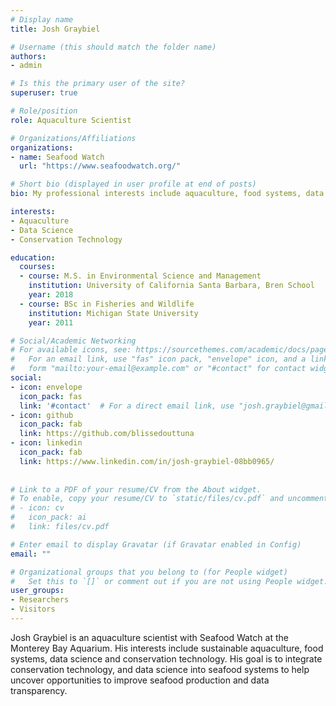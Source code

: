 ```yaml
---
# Display name
title: Josh Graybiel

# Username (this should match the folder name)
authors:
- admin

# Is this the primary user of the site?
superuser: true

# Role/position
role: Aquaculture Scientist

# Organizations/Affiliations
organizations:
- name: Seafood Watch
  url: "https://www.seafoodwatch.org/"

# Short bio (displayed in user profile at end of posts)
bio: My professional interests include aquaculture, food systems, data science, and conservation technology.

interests:
- Aquaculture
- Data Science
- Conservation Technology

education:
  courses:
  - course: M.S. in Environmental Science and Management
    institution: University of California Santa Barbara, Bren School
    year: 2018
  - course: BSc in Fisheries and Wildlife
    institution: Michigan State University
    year: 2011

# Social/Academic Networking
# For available icons, see: https://sourcethemes.com/academic/docs/page-builder/#icons
#   For an email link, use "fas" icon pack, "envelope" icon, and a link in the
#   form "mailto:your-email@example.com" or "#contact" for contact widget.
social:
- icon: envelope
  icon_pack: fas
  link: '#contact'  # For a direct email link, use "josh.graybiel@gmail.com".
- icon: github
  icon_pack: fab
  link: https://github.com/blissedouttuna
- icon: linkedin
  icon_pack: fab
  link: https://www.linkedin.com/in/josh-graybiel-08bb0965/
  
  
# Link to a PDF of your resume/CV from the About widget.
# To enable, copy your resume/CV to `static/files/cv.pdf` and uncomment the lines below.
# - icon: cv
#   icon_pack: ai
#   link: files/cv.pdf

# Enter email to display Gravatar (if Gravatar enabled in Config)
email: ""

# Organizational groups that you belong to (for People widget)
#   Set this to `[]` or comment out if you are not using People widget.
user_groups:
- Researchers
- Visitors
---
```


Josh Graybiel is an aquaculture scientist with Seafood Watch at the Monterey Bay Aquarium. His interests include sustainable aquaculture, food systems, data science and conservation technology. His goal is to integrate conservation technology, and data science into seafood systems to help uncover opportunities to improve seafood production and data transparency. 


